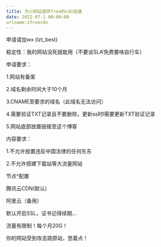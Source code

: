 ```yaml
---
title: 为小网站提供free的cdn加速
date: 2022-07-1 00:00:00
urlname:zfreecdn
---
```


申请请加wx (lzt_best)

稳定性：我的网站没死就能用（不要谈SLA‘免费要啥自行车）

申请要求：

1.网站有备案 

2.域名剩余时间大于10个月

3.CNAME至要求的域名（此域名无法访问）

4.需要验证TXT记录且不要删除，更新ss时l需要更新TXT验证记录

5.网站底部放置链接至这个博客

内容要求：

1.不允许放置违反中国法律的任何东东

2.不允许搭建下载站等大流量网站

节点^配置

腾讯云CDN(默认)

阿里云（备用）

默认开启SSL，证书记得续期...

流量有限制！每个月20G！

你的网站受到攻击跳原站，悠着点！
